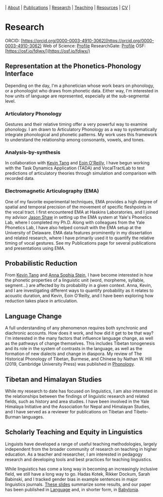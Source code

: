 | [About](https://cageissler.github.io) | [Publications](https://cageissler.github.io/publications) | [Research](https://cageissler.github.io/research) | [Teaching](https://cageissler.github.io/teaching) | [Resources](https://cageissler.github.io/resources) | [CV](https://cageissler.github.io/files/Geissler_CV.pdf) |


# Research

ORCID: [https://orcid.org/0000-0003-4910-3062](https://orcid.org/0000-0003-4910-3062)
Web of Science: [Profile](https://www.webofscience.com/wos/author/record/HOF-8520-2023)
ResearchGate: [Profile](https://www.researchgate.net/profile/Christopher-Geissler)
OSF: [https://osf.io/fdjwx/](https://osf.io/fdjwx/)

## Representation at the Phonetics-Phonology Interface

Depending on the day, I'm a phonetician whose work bears on phonology, or a phonologist who draws from phonetic data. Either way, I'm interested in how units of language are represented, especially at the sub-segmental level.

### Articulatory Phonology

Gestures and their relative timing offer a very powerful way to examine phonology. I am drawn to Articulatory Phonology as a way to systematically integrate phonological and phonetic patterns. My work uses this framework to understand the relationship among consonants, vowels, and tones.

### Analysis-by-synthesis

In collaboration with [Kevin Tang](https://www.kevintang.org/) and [Eoin O'Reilly](https://eoin-or.github.io/), I have begun working with the Task Dynamics Application (TADA) and VocalTractLab to test predictions of articulatory theories through simulation and comparison with recorded data.

### Electromagnetic Articulography (EMA)

One of my favorite experimental techniques, EMA provides a high degree of spatial and temporal precision of the movement of specific fleshpoints in the vocal tract. I first encountered EMA at Haskins Laboratories, and I joined my advisor [Jason Shaw](https://campuspress.yale.edu/jasonshaw/) in setting up the EMA system at Yale's Phonetics Lab, where I completed my Ph.D. Along with colleagues from the Yale Phonetics Lab, I have also helped consult with the EMA setup at the University of Delaware. EMA data features prominently in my dissertation and related research, where I have primarily used it to quantify the relative timing of vocal gestures. See my Publications page for several publications and presentations using EMA.

## Probabilistic Reduction

From [Kevin Tang](https://www.kevintang.org/) and [Anna Sophia Stein](https://ansost.github.io/), I have become interested in how the phonetic properties of a linguistic unit (word, morpheme, syllable, segment...) are affected by its probability in a given context. Anna, Kevin, and I are investigating different ways to quantify probability as it relates to acoustic duration, and Kevin, Eoin O'Reilly, and I have been exploring how reduction takes place in articulation.

## Language Change

A full understanding of any phenomenon requires both synchronic and diachronic accounts. How does it work, and how did it get to be that way? I'm interested in the many factors that influence language change, as well as the pathways of change themselves. This includes Tibetan tonogenesis and its role in the system of contrasts in the language, as well as the formation of new dialects and change in diaspora. My review of The Historical Phonology of Tibetan, Burmese, and Chinese by Nathan W. Hill (2019, Cambridge University Press) was published in [Phonology](https://cageissler.github.io/files/Geissler_2020_review_Hill.pdf).

## Tibetan and Himalayan Studies

While my research to date has focused on linguistics, I am also interested in the relationships between the findings of linguistic research and related fields, such as history and area studies. I have been involved in the Yale Himalaya Initiative and the Association for Nepal and Himalayan Studies, and I have served as a reviewer for publications on Tibetan and Tibeto-Burman languages.

## Scholarly Teaching and Equity in Linguistics

Linguists have developed a range of useful teaching methodologies, largely independent from the broader community of research on teaching in higher education. As a teacher and researcher, I am interested in pedagogy research and developing tools and best practices for teaching linguistics.

While linguistics has come a long way in becoming an increasingly inclusive field, we still have a long way to go. Hadas Kotek, Rikker Dockum, Sarah Babinski, and I tracked gender bias in example sentences in major linguistics journals. [These slides](https://cageissler.github.io/files/LSA2020-gender-journals.pdf) summarize some results, and our paper has been published in [Language](https://cageissler.github.io/files/Kotek%20et%20al.%20-%202021%20-%20Gender%20bias%20and%20stereotypes%20in%20linguistic%20example%20.pdf) and, in shorter form, in [Babylonia](https://cageissler.github.io/files/Kotek%20et%20al.%20-%202021%20-%20Gender%20stereotypes%20and%20inclusion%20in%20language%20teach.pdf).
